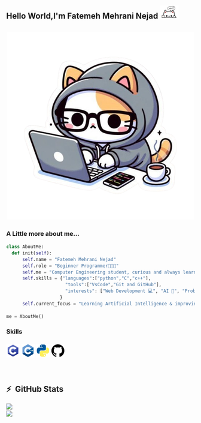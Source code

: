 <h2>Hello World,I'm Fatemeh Mehrani Nejad <img src="https://github.com/mehraninejad/mehraninejad/blob/main/37b19e0db4e3901614d6cf2c86f93b0a-removebg-preview.png?raw=true" width = "50"</h2>

<h2 align="center"><img src="https://github.com/mehraninejad/mehraninejad/blob/main/6e4c411c9c1a3843af3d402e03a966ad-removebg-preview.png?raw=true" width = "500"</h2>
  
### A Little more about me...
  ``` python
class AboutMe:
    def init(self):
        self.name = "Fatemeh Mehrani Nejad"
        self.role = "Beginner Programmer👩🏽‍💻"
        self.me = "Computer Engineering student, curious and always learning"
        self.skills = {"languages":["python","C","c++"],
                        "tools":["VsCode","Git and GitHub"],
                        "interests": ["Web Development 💻", "AI 🤖", "Problem Solving 🧩"]
                      }
        self.current_focus = "Learning Artificial Intelligence & improving problem-solving"

me = AboutMe()
```
<h3>Skills<h3>
<p>
  <img src="https://github.com/mehraninejad/mehraninejad/blob/main/715b59c8c7545d9dafb1a04111edde40-removebg-preview.png?raw=true" width="36" height="36" alt="C">
  <img src="https://github.com/mehraninejad/mehraninejad/blob/main/05974a4d1da1deac6470d2e87aa8c101-removebg-preview.png?raw=true" width="36" height="36" alt="C">
  <img src="https://github.com/mehraninejad/mehraninejad/blob/main/856e4546b8c202dda03e97771f76f902-removebg-preview.png?raw=true" width="36" height="36" alt="C">
  <img src="https://github.com/mehraninejad/mehraninejad/blob/main/5957d5d2add59c74dd1de4e7d0e588e3-removebg-preview.png?raw=true" width="36" height="36" alt="C">
</p>

<br/>

<h2>⚡&nbsp; GitHub Stats</h2>
<a href="https://github.com/mehraninejad">
  <img src="https://github-readme-stats.vercel.app/api?username=mehraninejad&show_icons=true&theme=radical">
  <br/>
  <img src="https://github-readme-stats.vercel.app/api/top-langs/?username=mehraninejad">
</a>
